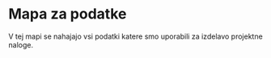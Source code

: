 # Mapa za podatke
V tej mapi se nahajajo vsi podatki katere smo uporabili za izdelavo projektne naloge.
